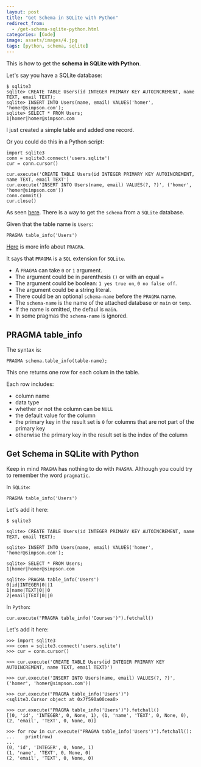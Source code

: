 ```yaml
---
layout: post
title: "Get Schema in SQLite with Python"
redirect_from:
  - /get-schema-sqlite-python.html
categories: [Code]
image: assets/images/4.jpg
tags: [python, schema, sqlite]
---
```


This is how to get the **schema in SQLite with Python**.

Let's say you have a SQLite database:

    $ sqlite3
    sqlite> CREATE TABLE Users(id INTEGER PRIMARY KEY AUTOINCREMENT, name TEXT, email TEXT);
    sqlite> INSERT INTO Users(name, email) VALUES('homer', 'homer@simpson.com');
    sqlite> SELECT * FROM Users;
    1|homer|homer@simpson.com

I just created a simple table and added one record.

Or you could do this in a Python script:

    import sqlite3
    conn = sqlite3.connect('users.sqlite')
    cur = conn.cursor()

    cur.execute('CREATE TABLE Users(id INTEGER PRIMARY KEY AUTOINCREMENT, name TEXT, email TEXT')
    cur.execute('INSERT INTO Users(name, email) VALUES(?, ?)', ('homer', 'homer@simpson.com'))
    conn.commit()
    cur.close()

As seen <a href="https://stackoverflow.com/questions/11996394/is-there-a-way-to-get-a-schema-of-a-database-from-within-python" target="_blank">here</a>. There is a way to get the `schema` from a `SQLite` database.

Given that the table name is `Users`:

    PRAGMA table_info('Users')

<a href="https://www.sqlite.org/pragma.html#pragma_table_info" target="_blank">Here</a> is more info about `PRAGMA`.

It says that `PRAGMA` is a `SQL` extension for `SQLite`.

* A `PRAGMA` can take `0` or `1` argument.
* The argument could be in parenthesis `()` or with an equal `=`
* The argument could be boolean: `1 yes true on`, `0 no false off`.
* The argument could be a string literal.
* There could be an optional `schema-name` before the `PRAGMA` name.
* The `schema-name` is the name of the attached database or `main` or `temp`.
* If the name is omitted, the defaul is `main`.
* In some pragmas the `schema-name` is ignored.

## PRAGMA table_info

The syntax is:

    PRAGMA schema.table_info(table-name);

This one returns one row for each colum in the table.

Each row includes:

* column name
* data type
* whether or not the column can be `NULL`
* the default value for the column
* the primary key in the result set is `0` for columns that are not part of the primary key
* otherwise the primary key in the result set is the index of the column

## Get Schema in SQLite with Python

Keep in mind `PRAGMA` has nothing to do with `PHASMA`. Although you could try to remember the word `pragmatic`.

In `SQLite`:

    PRAGMA table_info('Users')

Let's add it here:

    $ sqlite3
    
    sqlite> CREATE TABLE Users(id INTEGER PRIMARY KEY AUTOINCREMENT, name TEXT, email TEXT);
    
    sqlite> INSERT INTO Users(name, email) VALUES('homer', 'homer@simpson.com');
    
    sqlite> SELECT * FROM Users;
    1|homer|homer@simpson.com

    sqlite> PRAGMA table_info('Users')
    0|id|INTEGER|0||1
    1|name|TEXT|0||0
    2|email|TEXT|0||0

In `Python`:

    cur.execute("PRAGMA table_info('Courses')").fetchall()

Let's add it here:

    >>> import sqlite3
    >>> conn = sqlite3.connect('users.sqlite')
    >>> cur = conn.cursor()

    >>> cur.execute('CREATE TABLE Users(id INTEGER PRIMARY KEY AUTOINCREMENT, name TEXT, email TEXT)')
    
    >>> cur.execute('INSERT INTO Users(name, email) VALUES(?, ?)', ('homer', 'homer@simpson.com'))
    
    >>> cur.execute("PRAGMA table_info('Users')")
    <sqlite3.Cursor object at 0x7f590a00cea0>

    >>> cur.execute("PRAGMA table_info('Users')").fetchall()
    [(0, 'id', 'INTEGER', 0, None, 1), (1, 'name', 'TEXT', 0, None, 0), (2, 'email', 'TEXT', 0, None, 0)]

    >>> for row in cur.execute("PRAGMA table_info('Users')").fetchall():
    ...    print(row)
    ...
    (0, 'id', 'INTEGER', 0, None, 1)
    (1, 'name', 'TEXT', 0, None, 0)
    (2, 'email', 'TEXT', 0, None, 0)

